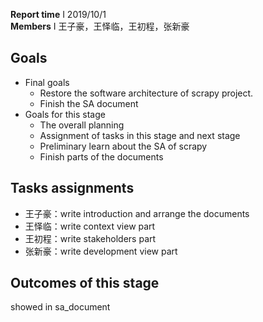  **Report time** I 2019/10/1\
 **Members** I 王子豪，王怿临，王初程，张新豪

## Goals
- Final goals
     - Restore the software architecture of scrapy project.
     - Finish the SA document
- Goals for this stage
     - The overall planning
     - Assignment of tasks in this stage and next stage
     - Preliminary learn about the SA of scrapy
     - Finish parts of the documents
 
## Tasks assignments
- 王子豪：write introduction and arrange the documents
- 王怿临：write context view part
- 王初程：write stakeholders part
- 张新豪：write development view part

## Outcomes of this stage
showed in sa_document


